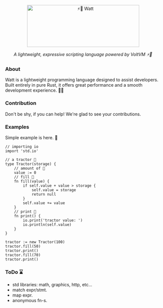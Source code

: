 ﻿<!--suppress HtmlDeprecatedAttribute -->
<p align="center">
  <img width="363" height="136" alt="⚡🍹 Watt" src="https://github.com/user-attachments/assets/eb7c78b0-3605-4531-b3a4-d8e8bb164571" />
  <p align="center"><i>A lightweight, expressive scripting language powered by VoltVM ⚡🍹</i>
</p>

### About
Watt is a lightweight programming language designed to assist developers. 
Built entirely in pure Rust, it offers great performance and a smooth development experience. 🌾💖

### Contribution
Don't be shy, if you can help! We're glad to see your contributions. 

### Examples
Simple example is here. 🍹

```zig
// importing io
import 'std.io'

// a tractor 🚜
type Tractor(storage) {
    // amount of 🌾
    value := 0
    // fill 🌿
    fn fill(value) {
        if self.value + value > storage {
            self.value = storage
            return null
        }
        self.value += value
    }
    // print 📜
    fn print() {
        io.print('tractor value: ')
        io.println(self.value)
    }
}

tractor := new Tractor(100)
tractor.fill(50)
tractor.print()
tractor.fill(70)
tractor.print()
```


### ToDo ⌛
- std libraries: math, graphics, http, etc...
- match expr/stmt.
- map expr.
- anonymous fn-s.
